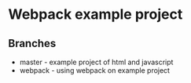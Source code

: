 # Webpack example project

## Branches

* master - example project of html and javascript
* webpack - using webpack on example project

